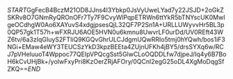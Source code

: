 $START$GgFecB4BczM21OD8JJns4I3Ybkp0JsVyUweLYad7y22JSJD+2oGkZSKRv8O7GNmRyQROnOFr7Ty7F9CvyWlPqpETRWn6ttYkR5bTNYscUK0MwIgeOCdhgW0Ao6XAYuvS4xdgjpsesQjL32QF7P2Sn1A+URLLUWyvvHr5BL3p0QP57gk1T57h+wFXRJU6AOE5HVN0u6kmnu8UwvrLF0urDd/UV0REft43WZ6tv/6a3zIqGIuyS2FTIiQ9KGQvGhrULCJdgmUQwRRIo5tmj0hYQwh/bos1iF3NGi+EMaw4eWY3TEUCSzYkD3kpzBEEta4ZUjnUFKh4jBY5/drsSYXq6w/RCJ7pVHeIuuoT4Wppoc77QEIpVPQcgSst5GlwCLoOQDDLfw7djpeJ/Iq4y6B7BoH6kCvUHjBk+/yoIwFxyPri8KzOerZRjAFOry/0QCnl2egG25oDL4XgMoDqgSfZKQ==$END$